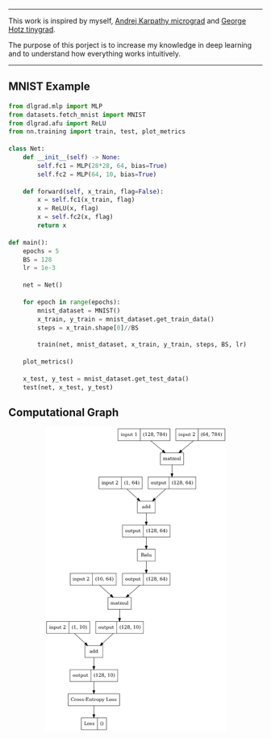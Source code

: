 --------------------------------------------------------------------

This work is inspired by myself, [Andrej Karpathy micrograd](https://github.com/karpathy/micrograd) and [George Hotz tinygrad](https://github.com/geohot/tinygrad).

The purpose of this porject is to increase my knowledge in deep learning and to understand how everything works intuitively.  


--------------------------------------------------------------------

## MNIST Example
```python
from dlgrad.mlp import MLP
from datasets.fetch_mnist import MNIST 
from dlgrad.afu import ReLU
from nn.training import train, test, plot_metrics 

class Net:
    def __init__(self) -> None:
        self.fc1 = MLP(28*28, 64, bias=True)
        self.fc2 = MLP(64, 10, bias=True)

    def forward(self, x_train, flag=False):
        x = self.fc1(x_train, flag)
        x = ReLU(x, flag)
        x = self.fc2(x, flag)
        return x

def main():
    epochs = 5
    BS = 128
    lr = 1e-3
    
    net = Net()

    for epoch in range(epochs):
        mnist_dataset = MNIST()
        x_train, y_train = mnist_dataset.get_train_data()
        steps = x_train.shape[0]//BS

        train(net, mnist_dataset, x_train, y_train, steps, BS, lr)

    plot_metrics()

    x_test, y_test = mnist_dataset.get_test_data()
    test(net, x_test, y_test)
```

## Computational Graph
<p align="center">
  <img src="dlgrad/graph.png">
</p>